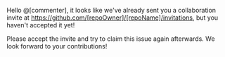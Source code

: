 Hello @[commenter], it looks like we've already sent you a collaboration invite at https://github.com/[repoOwner]/[repoName]/invitations, but you haven't accepted it yet!

Please accept the invite and try to claim this issue again afterwards. We look forward to your contributions!